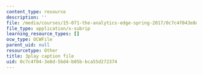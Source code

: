 ```yaml
---
content_type: resource
description: ''
file: /media/courses/15-071-the-analytics-edge-spring-2017/0c7c4f043e8d5bd4b05bbca55d272374_kntypWFmyyM.vtt
file_type: application/x-subrip
learning_resource_types: []
ocw_type: OCWFile
parent_uid: null
resourcetype: Other
title: 3play caption file
uid: 0c7c4f04-3e8d-5bd4-b05b-bca55d272374
---
```

